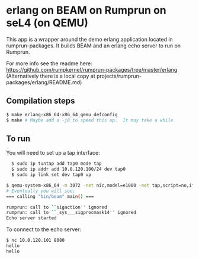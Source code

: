 <!--
     Copyright 2017, Data61
     Commonwealth Scientific and Industrial Research Organisation (CSIRO)
     ABN 41 687 119 230.

     This software may be distributed and modified according to the terms of
     the BSD 2-Clause license. Note that NO WARRANTY is provided.
     See "LICENSE_BSD2.txt" for details.

     @TAG(DATA61_BSD)
-->
# erlang on BEAM on Rumprun on seL4 (on QEMU)

This app is a wrapper around the demo erlang application located in rumprun-packages.  It builds BEAM and
an erlang echo server to run on Rumprun.

For more info see the readme here: https://github.com/rumpkernel/rumprun-packages/tree/master/erlang
(Alternatively there is a local copy at projects/rumprun-packages/erlang/README.md)

## Compilation steps
```bash
$ make erlang-x86_64-x86_64_qemu_defconfig
$ make # Maybe add a -j8 to speed this up.  It may take a while
```

## To run

You will need to set up a tap interface:
```bash
  $ sudo ip tuntap add tap0 mode tap
  $ sudo ip addr add 10.0.120.100/24 dev tap0
  $ sudo ip link set dev tap0 up
```
```bash
$ qemu-system-x86_64 -m 3072 -net nic,model=e1000 -net tap,script=no,ifname=tap0 -kernel images/kernel-x86_64-pc99 -initrd images/roottask-image-x86_64-pc99 -cpu Haswell -nographic -drive if=virtio,file=projects/rumprun-packages/erlang/images/erlang.iso,format=raw -drive if=virtio,file=projects/rumprun-packages/erlang/examples/app.iso,format=raw
# Eventually you will see:
=== calling "bin/beam" main() ===

rumprun: call to ``sigaction'' ignored
rumprun: call to ``_sys___sigprocmask14'' ignored
Echo server started
```

To connect to the echo server:
```bash
$ nc 10.0.120.101 8080
hello
hello
```

